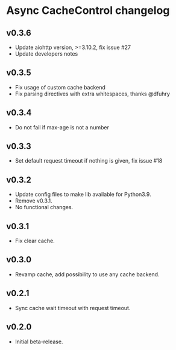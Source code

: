 # Async CacheControl changelog

## v0.3.6
- Update aiohttp version, >=3.10.2, fix issue #27
- Update developers notes

## v0.3.5
- Fix usage of custom cache backend
- Fix parsing directives with extra whitespaces, thanks @dfuhry

## v0.3.4
- Do not fail if max-age is not a number

## v0.3.3
- Set default request timeout if nothing is given, fix issue #18

## v0.3.2
- Update config files to make lib available for Python3.9.
- Remove v0.3.1.
- No functional changes.

## v0.3.1

- Fix clear cache.

## v0.3.0

- Revamp cache, add possibility to use any cache backend.

## v0.2.1

- Sync cache wait timeout with request timeout.

## v0.2.0

- Initial beta-release.
